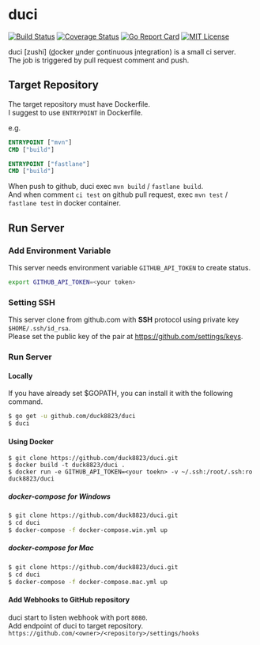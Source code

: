 # duci
[![Build Status](https://travis-ci.org/duck8823/duci.svg?branch=master)](https://travis-ci.org/duck8823/duci)
[![Coverage Status](https://coveralls.io/repos/github/duck8823/duci/badge.svg?branch=master)](https://coveralls.io/github/duck8823/duci?branch=master)
[![Go Report Card](https://goreportcard.com/badge/github.com/duck8823/duci)](https://goreportcard.com/report/github.com/duck8823/duci)
[![MIT License](http://img.shields.io/badge/license-MIT-blue.svg?style=flat)](LICENSE)

duci \[zushi\] (<u>d</u>ocker <u>u</u>nder <u>c</u>ontinuous <u>i</u>ntegration) is a small ci server.  
The job is triggered by pull request comment and push.  

## Target Repository
The target repository must have Dockerfile.  
I suggest to use `ENTRYPOINT` in Dockerfile.

e.g.
```Dockerfile
ENTRYPOINT ["mvn"]
CMD ["build"]
```

```Dockerfile
ENTRYPOINT ["fastlane"]
CMD ["build"]
```

When push to github, duci exec `mvn build` / `fastlane build`.  
And when comment `ci test` on github pull request, 
exec `mvn test` / `fastlane test` in docker container.  

## Run Server
### Add Environment Variable
This server needs environment variable `GITHUB_API_TOKEN` to create status.
```bash
export GITHUB_API_TOKEN=<your token>
```

### Setting SSH
This server clone from github.com with **SSH** protocol
using private key `$HOME/.ssh/id_rsa`.  
Please set the public key of the pair at https://github.com/settings/keys.

### Run Server
#### Locally
If you have already set $GOPATH, you can install it with the following command.
```bash
$ go get -u github.com/duck8823/duci
$ duci 
```

#### Using Docker
```
$ git clone https://github.com/duck8823/duci.git
$ docker build -t duck8823/duci .
$ docker run -e GITHUB_API_TOKEN=<your toekn> -v ~/.ssh:/root/.ssh:ro duck8823/duci
```

##### docker-compose for Windows
```bash
$ git clone https://github.com/duck8823/duci.git
$ cd duci
$ docker-compose -f docker-compose.win.yml up
```

##### docker-compose for Mac
```bash
$ git clone https://github.com/duck8823/duci.git
$ cd duci
$ docker-compose -f docker-compose.mac.yml up
```

#### Add Webhooks to GitHub repository
duci start to listen webhook with port `8080`.  
Add endpoint of duci to target repository.  
`https://github.com/<owner>/<repository>/settings/hooks`

